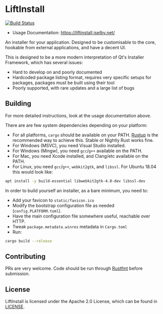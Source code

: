 LiftInstall
===========

[![Build Status](https://travis-ci.org/j-selby/liftinstall.svg?branch=master)](https://travis-ci.org/j-selby/liftinstall)

- Usage Documentation: https://liftinstall.jselby.net/

An installer for your application. Designed to be customisable to the core, hookable from external
 applications, and have a decent UI.

This is designed to be a more modern interpretation of Qt's Installer Framework, which has several issues:
- Hard to develop on and poorly documented
- Hardcoded package listing format, requires very specific setups for packages, packages must be built
    using their tool
- Poorly supported, with rare updates and a large list of bugs

Building
--------

For more detailed instructions, look at the usage documentation above.

There are are few system dependencies depending on your platform:
- For all platforms, `cargo` should be available on your PATH. [Rustup](https://rustup.rs/) is the 
  recommended way to achieve this. Stable or Nightly Rust works fine.
- For Windows (MSVC), you need Visual Studio installed.
- For Windows (Mingw), you need `gcc`/`g++` available on the PATH.
- For Mac, you need Xcode installed, and Clang/etc available on the PATH.
- For Linux, you need `gcc`/`g++`, `webkit2gtk`, and `libssl`. For Ubuntu 18.04 this would look like:

```bash
apt install -y build-essential libwebkit2gtk-4.0-dev libssl-dev
```

In order to build yourself an installer, as a bare minimum, you need to:

- Add your favicon to `static/favicon.ico`
- Modify the bootstrap configuration file as needed (`config.PLATFORM.toml`).
- Have the main configuration file somewhere useful, reachable over HTTP.
- Tweak `package.metadata.winres` metadata in `Cargo.toml`
- Run:

```bash
cargo build --release
```

Contributing
------------

PRs are very welcome. Code should be run through [Rustfmt](https://github.com/rust-lang-nursery/rustfmt) 
 before submission.

License
-------

LiftInstall is licensed under the Apache 2.0 License, which can be found in [LICENSE](LICENSE).
